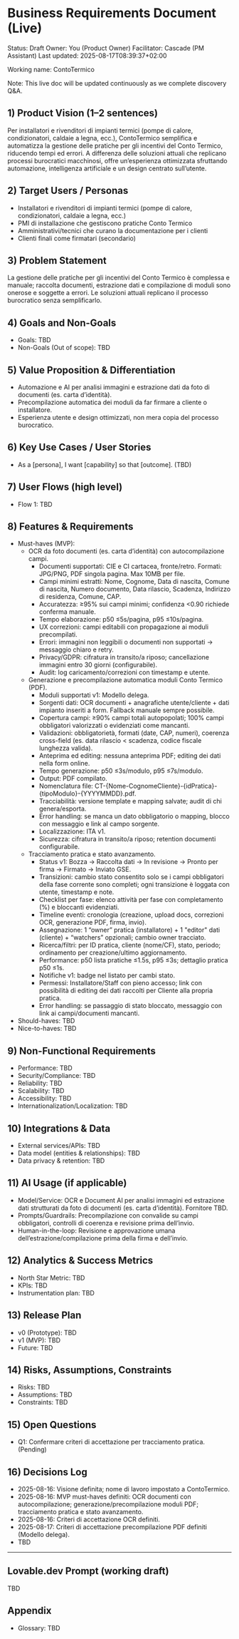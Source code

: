 # Business Requirements Document (Live)

Status: Draft
Owner: You (Product Owner)
Facilitator: Cascade (PM Assistant)
Last updated: 2025-08-17T08:39:37+02:00

Working name: ContoTermico

Note: This live doc will be updated continuously as we complete discovery Q&A.

## 1) Product Vision (1–2 sentences)
Per installatori e rivenditori di impianti termici (pompe di calore, condizionatori, caldaie a legna, ecc.), ContoTermico semplifica e automatizza la gestione delle pratiche per gli incentivi del Conto Termico, riducendo tempi ed errori.
A differenza delle soluzioni attuali che replicano processi burocratici macchinosi, offre un’esperienza ottimizzata sfruttando automazione, intelligenza artificiale e un design centrato sull’utente.

## 2) Target Users / Personas
- Installatori e rivenditori di impianti termici (pompe di calore, condizionatori, caldaie a legna, ecc.)
- PMI di installazione che gestiscono pratiche Conto Termico
- Amministrativi/tecnici che curano la documentazione per i clienti
- Clienti finali come firmatari (secondario)

## 3) Problem Statement
La gestione delle pratiche per gli incentivi del Conto Termico è complessa e manuale; raccolta documenti, estrazione dati e compilazione di moduli sono onerose e soggette a errori.
Le soluzioni attuali replicano il processo burocratico senza semplificarlo.

## 4) Goals and Non-Goals
- Goals: TBD
- Non-Goals (Out of scope): TBD

## 5) Value Proposition & Differentiation
- Automazione e AI per analisi immagini e estrazione dati da foto di documenti (es. carta d’identità).
- Precompilazione automatica dei moduli da far firmare a cliente o installatore.
- Esperienza utente e design ottimizzati, non mera copia del processo burocratico.

## 6) Key Use Cases / User Stories
- As a [persona], I want [capability] so that [outcome]. (TBD)

## 7) User Flows (high level)
- Flow 1: TBD

## 8) Features & Requirements
- Must-haves (MVP):
  - OCR da foto documenti (es. carta d’identità) con autocompilazione campi.
    - Documenti supportati: CIE e CI cartacea, fronte/retro. Formati: JPG/PNG, PDF singola pagina. Max 10MB per file.
    - Campi minimi estratti: Nome, Cognome, Data di nascita, Comune di nascita, Numero documento, Data rilascio, Scadenza, Indirizzo di residenza, Comune, CAP.
    - Accuratezza: ≥95% sui campi minimi; confidenza <0.90 richiede conferma manuale.
    - Tempo elaborazione: p50 ≤5s/pagina, p95 ≤10s/pagina.
    - UX correzioni: campi editabili con propagazione ai moduli precompilati.
    - Errori: immagini non leggibili o documenti non supportati → messaggio chiaro e retry.
    - Privacy/GDPR: cifratura in transito/a riposo; cancellazione immagini entro 30 giorni (configurabile).
    - Audit: log caricamento/correzioni con timestamp e utente.
  - Generazione e precompilazione automatica moduli Conto Termico (PDF).
    - Moduli supportati v1: Modello delega.
    - Sorgenti dati: OCR documenti + anagrafiche utente/cliente + dati impianto inseriti a form. Fallback manuale sempre possibile.
    - Copertura campi: ≥90% campi totali autopopolati; 100% campi obbligatori valorizzati o evidenziati come mancanti.
    - Validazioni: obbligatorietà, formati (date, CAP, numeri), coerenza cross-field (es. data rilascio < scadenza, codice fiscale lunghezza valida).
    - Anteprima ed editing: nessuna anteprima PDF; editing dei dati nella form online.
    - Tempo generazione: p50 ≤3s/modulo, p95 ≤7s/modulo.
    - Output: PDF compilato.
    - Nomenclatura file: CT-{Nome-CognomeCliente}-{idPratica}-{tipoModulo}-{YYYYMMDD}.pdf.
    - Tracciabilità: versione template e mapping salvate; audit di chi genera/esporta.
    - Error handling: se manca un dato obbligatorio o mapping, blocco con messaggio e link al campo sorgente.
    - Localizzazione: ITA v1.
    - Sicurezza: cifratura in transito/a riposo; retention documenti configurabile.
  - Tracciamento pratica e stato avanzamento.
    - Status v1: Bozza → Raccolta dati → In revisione → Pronto per firma → Firmato → Inviato GSE.
    - Transizioni: cambio stato consentito solo se i campi obbligatori della fase corrente sono completi; ogni transizione è loggata con utente, timestamp e note.
    - Checklist per fase: elenco attività per fase con completamento (%) e bloccanti evidenziati.
    - Timeline eventi: cronologia (creazione, upload docs, correzioni OCR, generazione PDF, firma, invio).
    - Assegnazione: 1 “owner” pratica (installatore) + 1 "editor" dati (cliente) + “watchers” opzionali; cambio owner tracciato.
    - Ricerca/filtri: per ID pratica, cliente (nome/CF), stato, periodo; ordinamento per creazione/ultimo aggiornamento.
    - Performance: p50 lista pratiche ≤1.5s, p95 ≤3s; dettaglio pratica p50 ≤1s.
    - Notifiche v1: badge nel listato per cambi stato.
    - Permessi: Installatore/Staff con pieno accesso; link con possibilità di editing dei dati raccolti per Cliente alla propria pratica.
    - Error handling: se passaggio di stato bloccato, messaggio con link ai campi/documenti mancanti.
- Should-haves: TBD
- Nice-to-haves: TBD

## 9) Non-Functional Requirements
- Performance: TBD
- Security/Compliance: TBD
- Reliability: TBD
- Scalability: TBD
- Accessibility: TBD
- Internationalization/Localization: TBD

## 10) Integrations & Data
- External services/APIs: TBD
- Data model (entities & relationships): TBD
- Data privacy & retention: TBD

## 11) AI Usage (if applicable)
- Model/Service: OCR e Document AI per analisi immagini ed estrazione dati strutturati da foto di documenti (es. carta d’identità). Fornitore TBD.
- Prompts/Guardrails: Precompilazione con convalide su campi obbligatori, controlli di coerenza e revisione prima dell’invio.
- Human-in-the-loop: Revisione e approvazione umana dell’estrazione/compilazione prima della firma e dell’invio.

## 12) Analytics & Success Metrics
- North Star Metric: TBD
- KPIs: TBD
- Instrumentation plan: TBD

## 13) Release Plan
- v0 (Prototype): TBD
- v1 (MVP): TBD
- Future: TBD

## 14) Risks, Assumptions, Constraints
- Risks: TBD
- Assumptions: TBD
- Constraints: TBD

## 15) Open Questions
- Q1: Confermare criteri di accettazione per tracciamento pratica. (Pending)

## 16) Decisions Log
- 2025-08-16: Visione definita; nome di lavoro impostato a ContoTermico.
- 2025-08-16: MVP must-haves definiti: OCR documenti con autocompilazione; generazione/precompilazione moduli PDF; tracciamento pratica e stato avanzamento.
- 2025-08-16: Criteri di accettazione OCR definiti.
- 2025-08-17: Criteri di accettazione precompilazione PDF definiti (Modello delega).
- TBD

---

## Lovable.dev Prompt (working draft)
TBD

## Appendix
- Glossary: TBD

